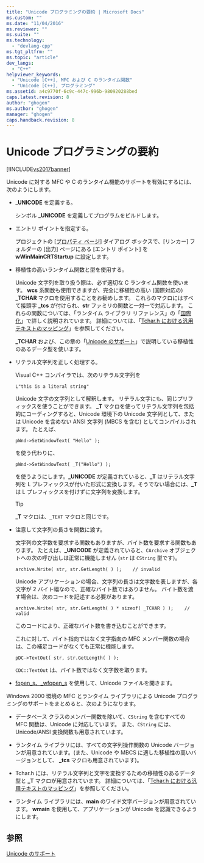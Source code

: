 ```yaml
---
title: "Unicode プログラミングの要約 | Microsoft Docs"
ms.custom: ""
ms.date: "11/04/2016"
ms.reviewer: ""
ms.suite: ""
ms.technology: 
  - "devlang-cpp"
ms.tgt_pltfrm: ""
ms.topic: "article"
dev_langs: 
  - "C++"
helpviewer_keywords: 
  - "Unicode [C++], MFC および C のランタイム関数"
  - "Unicode [C++], プログラミング"
ms.assetid: a4c9770f-6c9c-447c-996b-980920288bed
caps.latest.revision: 8
author: "ghogen"
ms.author: "ghogen"
manager: "ghogen"
caps.handback.revision: 8
---
```

# Unicode プログラミングの要約
[!INCLUDE[vs2017banner](../assembler/inline/includes/vs2017banner.md)]

Unicode に対する MFC や C のランタイム機能のサポートを有効にするには、次のようにします。  
  
-   **\_UNICODE** を定義する。  
  
     シンボル **\_UNICODE** を定義してプログラムをビルドします。  
  
-   エントリ ポイントを指定する。  
  
     プロジェクトの \[[プロパティ ページ](../ide/property-pages-visual-cpp.md)\] ダイアログ ボックスで、\[リンカー\] フォルダーの \[出力\] ページにある \[エントリ ポイント\] を **wWinMainCRTStartup** に設定します。  
  
-   移植性の高いランタイム関数と型を使用する。  
  
     Unicode 文字列を取り扱う際は、必ず適切な C ランタイム関数を使います。  **wcs** 系関数も使用できますが、完全に移植性の高い \(国際対応の\) **\_TCHAR** マクロを使用することをお勧めします。  これらのマクロにはすべて接頭字 **\_tcs** が付けられ、**str** ファミリの関数と一対一で対応します。  これらの関数については、「ランタイム ライブラリ リファレンス」の「[国際化](../c-runtime-library/internationalization.md)」で詳しく説明されています。  詳細については、「[Tchar.h における汎用テキストのマッピング](../Topic/Generic-Text%20Mappings%20in%20Tchar.h.md)」を参照してください。  
  
     **\_TCHAR** および、この章の「[Unicode のサポート](../text/support-for-unicode.md)」で説明している移植性のあるデータ型を使います。  
  
-   リテラル文字列を正しく処理する。  
  
     Visual C\+\+ コンパイラでは、次のリテラル文字列を  
  
    ```  
    L"this is a literal string"  
    ```  
  
     Unicode 文字の文字列として解釈します。  リテラル文字にも、同じプリフィックスを使うことができます。  **\_T** マクロを使ってリテラル文字列を包括的にコーディングすると、Unicode 環境下の Unicode 文字列として、または Unicode を含めない ANSI 文字列 \(MBCS を含む\) としてコンパイルされます。  たとえば、  
  
    ```  
    pWnd->SetWindowText( "Hello" );  
    ```  
  
     を使う代わりに、  
  
    ```  
    pWnd->SetWindowText( _T("Hello") );  
    ```  
  
     を使うようにします。**\_UNICODE** が定義されていると、**\_T** はリテラル文字列を L プレフィックスが付いた形式に変換します。そうでない場合には、**\_T** は L プレフィックスを付けずに文字列を変換します。  
  
    > [!TIP]
    >  **\_T** マクロは、`_TEXT` マクロと同じです。  
  
-   注意して文字列の長さを関数に渡す。  
  
     文字列の文字数を要求する関数もありますが、バイト数を要求する関数もあります。  たとえば、**\_UNICODE** が定義されていると、`CArchive` オブジェクトへの次の呼び出しは正常に機能しません \(`str` は `CString` 型です\)。  
  
    ```  
    archive.Write( str, str.GetLength( ) );    // invalid  
    ```  
  
     Unicode アプリケーションの場合、文字列の長さは文字数を表しますが、各文字が 2 バイト幅なので、正確なバイト数ではありません。  バイト数を渡す場合は、次のコードを記述する必要があります。  
  
    ```  
    archive.Write( str, str.GetLength( ) * sizeof( _TCHAR ) );    // valid  
    ```  
  
     このコードにより、正確なバイト数を書き込むことができます。  
  
     これに対して、バイト指向ではなく文字指向の MFC メンバー関数の場合は、この補足コードがなくても正常に機能します。  
  
    ```  
    pDC->TextOut( str, str.GetLength( ) );  
    ```  
  
     `CDC::TextOut` は、バイト数ではなく文字数を取ります。  
  
-   [fopen\_s、\_wfopen\_s](../c-runtime-library/reference/fopen-s-wfopen-s.md) を使用して、Unicode ファイルを開きます。  
  
 Windows 2000 環境の MFC とランタイム ライブラリによる Unicode プログラミングのサポートをまとめると、次のようになります。  
  
-   データベース クラスのメンバー関数を除いて、`CString` を含むすべての MFC 関数は、Unicode に対応しています。  また、`CString` には、Unicode\/ANSI 変換関数も用意されています。  
  
-   ランタイム ライブラリには、すべての文字列操作関数の Unicode バージョンが用意されています。\(また、Unicode や MBCS に適した移植性の高いバージョンとして、  **\_tcs** マクロも用意されています\)。  
  
-   Tchar.h には、リテラル文字列と文字を変換するための移植性のあるデータ型と **\_T** マクロが用意されています。  詳細については、「[Tchar.h における汎用テキストのマッピング](../Topic/Generic-Text%20Mappings%20in%20Tchar.h.md)」を参照してください。  
  
-   ランタイム ライブラリには、**main** のワイド文字バージョンが用意されています。  **wmain** を使用して、アプリケーションが Unicode を認識できるようにします。  
  
## 参照  
 [Unicode のサポート](../text/support-for-unicode.md)